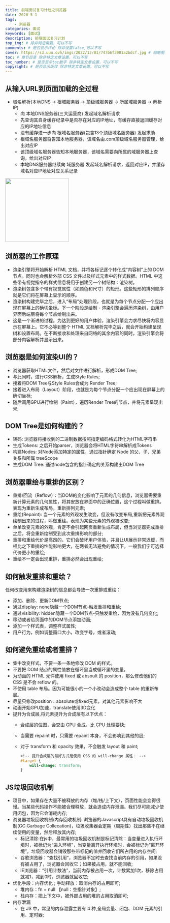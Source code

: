 ```yaml
---
title: 前端面试复习计划之浏览器
date: 2020-5-1
tags: 
    - 浏览器
categories: 面试
keywords: [面试]
description: 前端面试复习计划
top_img: # 除非特定需要，可以不写
comments: # 是否显示评论 除非设置false,可以不写
cover: https://s3.uuu.ovh/imgs/2022/12/01/747b6f3901a2bdcf.jpg # 缩略图
toc: # 章节目录 除非特定文章设置，可以不写
toc_number: # 是否显示toc数字 除非特定文章设置，可以不写
copyright: # 是否显示版权 除非特定文章设置，可以不写
---
```



## 从输入URL到页面加载的全过程

- 域名解析(本地DNS -> 根域服务器 -> 顶级域服务器 -> 所属域服务器 -> 解析IP)
  - 向 本地DNS服务器(三大运营商) 发起域名解析请求
  - 先查询其自身缓存纪录中是否存在对应的IP地址，有缓存直接返回缓存对应的IP地址信息
  - 没有缓存进一步向 根域名服务器(包含13个顶级域名服务器) 发起求助
  - 根域名服务器将告知本地服务器，该域名由.com顶级域名服务器管理，给出对应IP
  - 该顶级域名服务器告知本地服务器，该域名需要向所属的域服务器上查询，给出对应IP
  - 本地DNS服务器继续向 域服务器 发起域名解析请求，返回对应IP，并缓存域名对应IP地址对应关系记录

<div align="left">
    <img src=https://p3-sign.toutiaoimg.com/dfic-imagehandler/8d3c4969-bfc1-475b-9815-b059cb5d7b8f~noop.image?_iz=58558&from=article.pc_detail&x-expires=1678760076&x-signature=HcGdFcb7feKPbBMDsF6vQGDvOkM%3D width=200 height=200 />
</div>



## 浏览器的工作原理

- 渲染引擎将开始解析 HTML 文档，并将各标记逐个转化成“内容树”上的 DOM 节点。同时也会解析外部 CSS 文件以及样式元素中的样式数据。HTML 中这些带有视觉指令的样式信息将用于创建另一个树结构：渲染树。
- 渲染树包含多个带有视觉属性（如颜色和尺寸）的矩形。这些矩形的排列顺序就是它们将在屏幕上显示的顺序。
- 渲染树构建完毕之后，进入“布局”处理阶段，也就是为每个节点分配一个应出现在屏幕上的确切坐标。下一个阶段是绘制 - 渲染引擎会遍历渲染树，由用户界面后端层将每个节点绘制出来。
- 这是一个渐进的过程。为达到更好的用户体验，渲染引擎会力求尽快将内容显示在屏幕上。它不必等到整个 HTML 文档解析完毕之后，就会开始构建呈现树和设置布局。在不断接收和处理来自网络的其余内容的同时，渲染引擎会将部分内容解析并显示出来。



## 浏览器是如何渲染UI的？

- 浏览器获取HTML文件，然后对文件进行解析，形成DOM Tree;
- 与此同时，进行CSS解析，生成Style Rules;
- 接着将DOM Tree与Style Rules合成为 Render Tree;
- 接着进入布局（Layout）阶段，也就是为每个节点分配一个应出现在屏幕上的确切坐标;
- 随后调用GPU进行绘制（Paint），遍历Render Tree的节点，并将元素呈现出来;



## DOM Tree是如何构建的？

- 转码: 浏览器将接收到的二进制数据按照指定编码格式转化为HTML字符串
- 生成Tokens: 之后开始parser，浏览器会将HTML字符串解析成Tokens
- 构建Nodes: 对Node添加特定的属性，通过指针确定 Node 的父、子、兄弟关系和所属 treeScope
- 生成DOM Tree: 通过node包含的指针确定的关系构建出DOM Tree



## 浏览器重绘与重排的区别？

- 重排/回流（Reflow）：当DOM的变化影响了元素的几何信息，浏览器需要重新计算元素的几何属性，将其安放在界面中的正确位置，这个过程叫做重排。表现为重新生成布局，重新排列元素;
- 重绘(Repaint): 当一个元素的外观发生改变，但没有改变布局,重新把元素外观绘制出来的过程，叫做重绘。表现为某些元素的外观被改变;
- 单单改变元素的外观，肯定不会引起网页重新生成布局，但当浏览器完成重排之后，将会重新绘制受到此次重排影响的部分;
- 重排和重绘代价是高昂的，它们会破坏用户体验，并且让UI展示非常迟缓，而相比之下重排的性能影响更大，在两者无法避免的情况下，一般我们宁可选择代价更小的重绘;
- 重绘不一定会出现重排，重排必然会出现重绘;



## 如何触发重排和重绘？

任何改变用来构建渲染树的信息都会导致一次重排或重绘：

- 添加、删除、更新DOM节点;
- 通过display: none隐藏一个DOM节点-触发重排和重绘;
- 通过visibility: hidden隐藏一个DOM节点-只触发重绘，因为没有几何变化;
- 移动或者给页面中的DOM节点添加动画;
- 添加一个样式表，调整样式属性;
- 用户行为，例如调整窗口大小，改变字号，或者滚动;



## 如何避免重绘或者重排？

- 集中改变样式，不要一条一条地修改 DOM 的样式。
- 不要把 DOM 结点的属性值放在循环里当成循环里的变量。
- 为动画的 HTML 元件使用 fixed 或 absoult 的 position，那么修改他们的 CSS 是不会 reflow 的。
- 不使用 table 布局。因为可能很小的一个小改动会造成整个 table 的重新布局。
- 尽量只修改position：absolute或fixed元素，对其他元素影响不大
- 动画开始GPU加速，translate使用3D变化
- 提升为合成层,将元素提升为合成层有以下优点：
  - 合成层的位图，会交由 GPU 合成，比 CPU 处理要快;
  - 当需要 repaint 时，只需要 repaint 本身，不会影响到其他的层;
  - 对于 transform 和 opacity 效果，不会触发 layout 和 paint;

    ```css
    <!-- 提升合成层的最好方式是使用 CSS 的 will-change 属性： -->
    #target {
        will-change: transform;
    }
    ```



## JS垃圾回收机制

- 项目中，如果存在大量不被释放的内存（堆/栈/上下文），页面性能会变得很慢。当某些代码操作不能被合理释放，就会造成内存泄漏。我们尽可能减少使用闭包，因为它会消耗内存;
- 浏览器垃圾回收机制/内存回收机制: 浏览器的Javascript具有自动垃圾回收机制(GC:Garbage Collecation)，垃圾收集器会定期（周期性）找出那些不在继续使用的变量，然后释放其内存;
  - 标记清除:在js中，最常用的垃圾回收机制是标记清除：当变量进入执行环境时，被标记为“进入环境”，当变量离开执行环境时，会被标记为“离开环境”。垃圾回收器会销毁那些带标记的值并回收它们所占用的内存空间;
  - 谷歌浏览器：“查找引用”，浏览器不定时去查找当前内存的引用，如果没有被占用了，浏览器会回收它；如果被占用，就不能回收;
  - IE浏览器：“引用计数法”，当前内存被占用一次，计数累加1次，移除占用就减1，减到0时，浏览器就回收它;
- 优化手段：内存优化 ; 手动释放：取消内存的占用即可;
  - 堆内存：fn = null 【null：空指针对象】;
  - 栈内存：把上下文中，被外部占用的堆的占用取消即可;
- 内存泄漏
  - 在 JS 中，常见的内存泄露主要有 4 种,全局变量、闭包、DOM 元素的引用、定时器;
